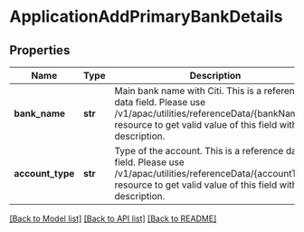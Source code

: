 # ApplicationAddPrimaryBankDetails

## Properties
Name | Type | Description | Notes
------------ | ------------- | ------------- | -------------
**bank_name** | **str** | Main bank name with Citi. This is a reference data field. Please use /v1/apac/utilities/referenceData/{bankName} resource to get valid value of this field with description. | [optional] 
**account_type** | **str** | Type of the account. This is a reference data field. Please use /v1/apac/utilities/referenceData/{accountType} resource to get valid value of this field with description. | [optional] 

[[Back to Model list]](../README.md#documentation-for-models) [[Back to API list]](../README.md#documentation-for-api-endpoints) [[Back to README]](../README.md)

